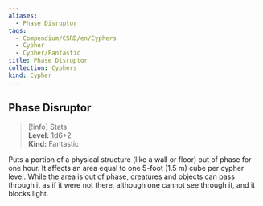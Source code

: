 ```yaml
---
aliases:
  - Phase Disruptor
tags:
  - Compendium/CSRD/en/Cyphers
  - Cypher
  - Cypher/Fantastic
title: Phase Disruptor
collection: Cyphers
kind: Cypher
---
```

## Phase Disruptor  
>[!info] Stats  
> **Level:** 1d6+2  
> **Kind:** Fantastic
  
Puts a portion of a physical structure (like a wall or floor) out of phase for one hour. It affects an area equal to one 5-foot (1.5 m) cube per cypher level. While the area is out of phase, creatures and objects can pass through it as if it were not there, although one cannot see through it, and it blocks light.